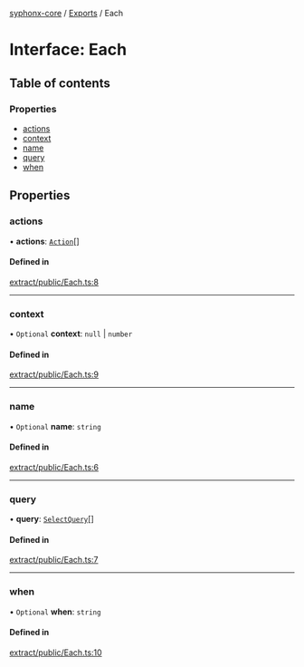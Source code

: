 [syphonx-core](../README.md) / [Exports](../modules.md) / Each

# Interface: Each

## Table of contents

### Properties

- [actions](Each.md#actions)
- [context](Each.md#context)
- [name](Each.md#name)
- [query](Each.md#query)
- [when](Each.md#when)

## Properties

### actions

• **actions**: [`Action`](../modules.md#action)[]

#### Defined in

[extract/public/Each.ts:8](https://github.com/dtempx/syphonx-core/blob/211cc18/extract/public/Each.ts#L8)

___

### context

• `Optional` **context**: ``null`` \| `number`

#### Defined in

[extract/public/Each.ts:9](https://github.com/dtempx/syphonx-core/blob/211cc18/extract/public/Each.ts#L9)

___

### name

• `Optional` **name**: `string`

#### Defined in

[extract/public/Each.ts:6](https://github.com/dtempx/syphonx-core/blob/211cc18/extract/public/Each.ts#L6)

___

### query

• **query**: [`SelectQuery`](../modules.md#selectquery)[]

#### Defined in

[extract/public/Each.ts:7](https://github.com/dtempx/syphonx-core/blob/211cc18/extract/public/Each.ts#L7)

___

### when

• `Optional` **when**: `string`

#### Defined in

[extract/public/Each.ts:10](https://github.com/dtempx/syphonx-core/blob/211cc18/extract/public/Each.ts#L10)
